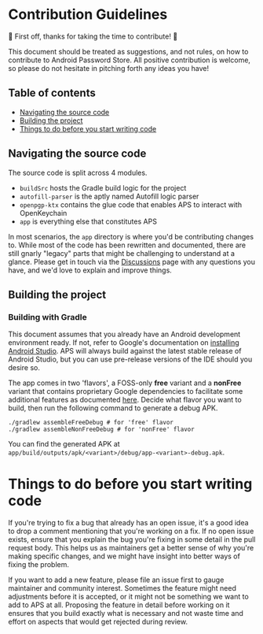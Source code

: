 # Contribution Guidelines

:tada: First off, thanks for taking the time to contribute! :tada:

This document should be treated as suggestions, and not rules, on how to contribute to Android Password Store. All positive contribution is welcome, so please do not hesitate in pitching forth any ideas you have!

## Table of contents

- [Navigating the source code](#navigating-the-source-code)
- [Building the project](#building-the-project)
- [Things to do before you start writing code](#things-to-do-before-you-start-writing-code)

## Navigating the source code

The source code is split across 4 modules.

- `buildSrc` hosts the Gradle build logic for the project
- `autofill-parser` is the aptly named Autofill logic parser
- `openpgp-ktx` contains the glue code that enables APS to interact with OpenKeychain
- `app` is everything else that constitutes APS

In most scenarios, the `app` directory is where you'd be contributing changes to. While most of the code has been rewritten and documented, there are still gnarly "legacy" parts that might be challenging to understand at a glance. Please get in touch via the [Discussions](https://github.com/android-password-store/Android-Password-Store/discussions) page with any questions you have, and we'd love to explain and improve things.

## Building the project

### Building with Gradle

This document assumes that you already have an Android development environment ready. If not, refer to Google's documentation on [installing Android Studio](https://developer.android.com/studio/install). APS will always build against the latest stable release of Android Studio, but you can use pre-release versions of the IDE should you desire so.

The app comes in two 'flavors', a FOSS-only **free** variant and a **nonFree** variant that contains proprietary Google dependencies to facilitate some additional features as documented [here](https://android-password-store.github.io/docs/users/build-types). Decide what flavor you want to build, then run the following command to generate a debug APK.

```shell
./gradlew assembleFreeDebug # for 'free' flavor
./gradlew assembleNonFreeDebug # for 'nonFree' flavor
```

You can find the generated APK at `app/build/outputs/apk/<variant>/debug/app-<variant>-debug.apk`.

# Things to do before you start writing code

If you're trying to fix a bug that already has an open issue, it's a good idea to drop a comment mentioning that you're working on a fix. If no open issue exists, ensure that you explain the bug you're fixing in some detail in the pull request body. This helps us as maintainers get a better sense of why you're making specific changes, and we might have insight into better ways of fixing the problem.

If you want to add a new feature, please file an issue first to gauge maintainer and community interest. Sometimes the feature might need adjustments before it is accepted, or it might not be something we want to add to APS at all. Proposing the feature in detail before working on it ensures that you build exactly what is necessary and not waste time and effort on aspects that would get rejected during review.
